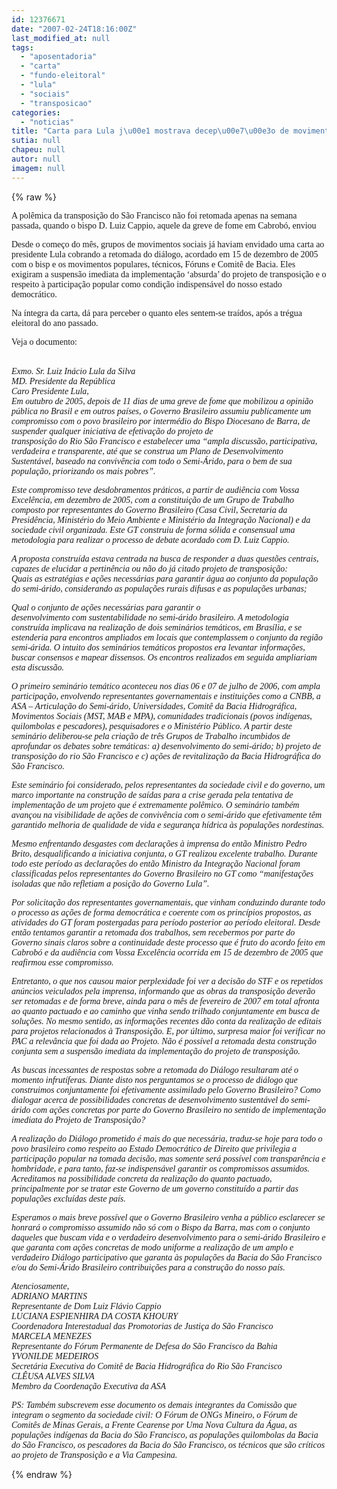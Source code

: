 ```yaml
---
id: 12376671
date: "2007-02-24T18:16:00Z"
last_modified_at: null
tags:
  - "aposentadoria"
  - "carta"
  - "fundo-eleitoral"
  - "lula"
  - "sociais"
  - "transposicao"
categories:
  - "noticias"
title: "Carta para Lula j\u00e1 mostrava decep\u00e7\u00e3o de movimentos sociais com transposi\u00e7\u00e3o ap\u00f3s tr\u00e9gua eleitoral"
sutia: null
chapeu: null
autor: null
imagem: null
---
```

{% raw %}
<p><P><FONT face=Verdana>A polêmica da transposição do São Francisco não foi retomada apenas na semana passada, quando o bispo D. Luiz Cappio, aquele da greve de fome em Cabrobó, enviou</FONT></P></p>
<p><P><FONT face=Verdana>Desde o começo do mês, grupos de movimentos sociais já haviam envidado uma carta ao presidente Lula cobrando a retomada do diálogo, acordado em 15 de dezembro de 2005 com o bisp e os movimentos populares, técnicos, Fóruns e Comitê de Bacia. Eles exigiram a suspensão imediata da implementação ‘absurda’ do projeto de transposição e o respeito à participação popular como condição indispensável do nosso estado democrático.</FONT></P></p>
<p><P><FONT face=Verdana>Na íntegra da carta, dá para perceber o quanto eles sentem-se traídos, após a trégua eleitoral do ano passado.</FONT></P></p>
<p><P><FONT face=Verdana>Veja o documento:</FONT></P></p>
<p><P><BR><FONT face=Verdana><EM>Exmo. Sr. Luiz Inácio Lula da Silva<BR>MD. Presidente da República<BR>Caro Presidente Lula,<BR>Em outubro de 2005, depois de 11 dias de uma greve de fome que mobilizou a opinião pública no Brasil e em outros países, o Governo Brasileiro assumiu publicamente um compromisso com o povo brasileiro por intermédio do Bispo Diocesano de Barra, de suspender qualquer iniciativa de efetivação do projeto de<BR>transposição do Rio São Francisco e estabelecer uma “ampla discussão, participativa, verdadeira e transparente, até que se construa um Plano de Desenvolvimento Sustentável, baseado na convivência com todo o Semi-Árido, para o bem de sua população, priorizando os mais pobres”.</EM></FONT></P></p>
<p><P><FONT face=Verdana><EM>Este compromisso teve desdobramentos práticos, a partir de audiência com Vossa Excelência, em dezembro de 2005, com a constituição de um Grupo de Trabalho composto por representantes do Governo Brasileiro (Casa Civil, Secretaria da Presidência, Ministério do Meio Ambiente e Ministério da Integração Nacional) e da sociedade civil organizada. Este GT construiu de forma sólida e consensual uma metodologia para realizar o processo de debate acordado com D. Luiz Cappio.</EM></FONT></P></p>
<p><P><FONT face=Verdana><EM>A proposta construída estava centrada na busca de responder a duas questões centrais, capazes de elucidar a pertinência ou não do já citado projeto de transposição:<BR>Quais as estratégias e ações necessárias para garantir água ao conjunto da população do semi-árido, considerando as populações rurais difusas e as populações urbanas;</EM></FONT></P></p>
<p><P><FONT face=Verdana><EM>Qual o conjunto de ações necessárias para garantir o<BR>desenvolvimento com sustentabilidade no semi-árido brasileiro. A metodologia construída implicava na realização de dois seminários temáticos, em Brasília, e se estenderia para encontros ampliados em locais que contemplassem o conjunto da região semi-árida. O intuito dos seminários temáticos propostos era levantar informações, buscar consensos e mapear dissensos. Os encontros realizados em seguida ampliariam esta discussão.</EM></FONT></P></p>
<p><P><FONT face=Verdana><EM>O primeiro seminário temático aconteceu nos dias 06 e 07 de julho de 2006, com ampla participação, envolvendo representantes governamentais e instituições como a CNBB, a ASA – Articulação do Semi-árido, Universidades, Comitê da Bacia Hidrográfica, Movimentos Sociais (MST, MAB e MPA), comunidades tradicionais (povos indígenas, quilombolas e pescadores), pesquisadores e o Ministério Público. A partir deste seminário deliberou-se pela criação de três Grupos de Trabalho incumbidos de aprofundar os debates sobre temáticas: a) desenvolvimento do semi-árido; b) projeto de transposição do rio São Francisco e c) ações de revitalização da Bacia Hidrográfica do São Francisco.</EM></FONT></P></p>
<p><P><FONT face=Verdana><EM>Este seminário foi considerado, pelos representantes da sociedade civil e do governo, um marco importante na construção de saídas para a crise gerada pela tentativa de implementação de um projeto que é extremamente polêmico. O seminário também avançou na visibilidade de ações de convivência com o semi-árido que efetivamente têm garantido melhoria de qualidade de vida e segurança hídrica às populações nordestinas. </EM></FONT></P></p>
<p><P><FONT face=Verdana><EM>Mesmo enfrentando desgastes com declarações à imprensa do então Ministro Pedro Brito, desqualificando a iniciativa conjunta, o GT realizou excelente trabalho. Durante todo este período as declarações do então Ministro da Integração Nacional foram classificadas pelos representantes do Governo Brasileiro no GT como “manifestações isoladas que não refletiam a posição do Governo Lula”.</EM></FONT></P></p>
<p><P><FONT face=Verdana><EM>Por solicitação dos representantes governamentais, que vinham conduzindo durante todo o processo as ações de forma democrática e coerente com os princípios propostos, as atividades do GT foram postergadas para período posterior ao período eleitoral. Desde então tentamos garantir a retomada dos trabalhos, sem recebermos por parte do Governo sinais claros sobre a continuidade deste processo que é fruto do acordo feito em Cabrobó e da audiência com Vossa Excelência ocorrida em 15 de dezembro de 2005 que reafirmou esse compromisso.</EM></FONT></P></p>
<p><P><FONT face=Verdana><EM>Entretanto, o que nos causou maior perplexidade foi ver a decisão do STF e os repetidos anúncios veiculados pela imprensa, informando que as obras da transposição deverão ser retomadas e de forma breve, ainda para o mês de fevereiro de 2007 em total afronta ao quanto pactuado e ao caminho que vinha sendo trilhado conjuntamente em busca de soluções. No mesmo sentido, as informações recentes dão conta da realização de editais para projetos relacionados à Transposição. E, por último, surpresa maior foi verificar no PAC a relevância que foi dada ao Projeto. Não é possível a retomada desta construção conjunta sem a suspensão imediata da implementação do projeto de transposição.</EM></FONT></P></p>
<p><P><FONT face=Verdana><EM>As buscas incessantes de respostas sobre a retomada do Diálogo resultaram até o momento infrutíferas. Diante disto nos perguntamos se o processo de diálogo que construimos conjuntamente foi efetivamente assimilado pelo Governo Brasileiro? Como dialogar acerca de possibilidades concretas de desenvolvimento sustentável do semi-árido com ações concretas por parte do Governo Brasileiro no sentido de implementação imediata do Projeto de Transposição?</EM></FONT></P></p>
<p><P><FONT face=Verdana><EM>A realização do Diálogo prometido é mais do que necessária, traduz-se hoje para todo o povo brasileiro como respeito ao Estado Democrático de Direito que privilegia a participação popular na tomada decisão, mas somente será possível com transparência e hombridade, e para tanto, faz-se indispensável garantir os compromissos assumidos. <BR>Acreditamos na possibilidade concreta da realização do quanto pactuado, principalmente por se tratar este Governo de um governo constituído a partir das populações excluídas deste país.</EM></FONT></P></p>
<p><P><FONT face=Verdana><EM>Esperamos o mais breve possível que o Governo Brasileiro venha a público esclarecer se honrará o compromisso assumido não só com o Bispo da Barra, mas com o conjunto daqueles que buscam vida e o verdadeiro desenvolvimento para o semi-árido Brasileiro e que garanta com ações concretas de modo uniforme a realização de um amplo e verdadeiro Diálogo participativo que garanta às populações da Bacia do São Francisco e/ou do Semi-Árido Brasileiro contribuições para a construção do nosso país.</EM></FONT></P></p>
<p><P><FONT face=Verdana><EM>Atenciosamente,<BR>ADRIANO MARTINS<BR>Representante de Dom Luiz Flávio Cappio<BR>LUCIANA ESPIENHIRA DA COSTA KHOURY<BR>Coordenadora Interestadual das Promotorias de Justiça do São Francisco<BR>MARCELA MENEZES<BR>Representante do Fórum Permanente de Defesa do São Francisco da Bahia<BR>YVONILDE MEDEIROS<BR>Secretária Executiva do Comitê de Bacia Hidrográfica do Rio São Francisco<BR>CLÊUSA ALVES SILVA<BR>Membro da Coordenação Executiva da ASA</EM></FONT></P></p>
<p><P><FONT face=Verdana><EM>PS: Também subscrevem esse documento os demais integrantes da Comissão que integram o segmento da sociedade civil: O Fórum de ONGs Mineiro, o Fórum de Comitês de Minas Gerais, a Frente Cearense por Uma Nova Cultura da Água, as populações indígenas da Bacia do São Francisco, as populações quilombolas da Bacia do São Francisco, os pescadores da Bacia do São Francisco, os técnicos que são críticos ao projeto de Transposição e a Via Campesina.</EM></FONT></P> </p>
{% endraw %}